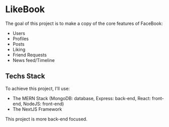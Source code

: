 # LikeBook

The goal of this project is to make a copy of the core features of FaceBook:
- Users
- Profiles
- Posts
- Liking
- Friend Requests
- News feed/Timeline

## Techs Stack

To achieve this project, I'll use:
- The MERN Stack (MongoDB: database, Express: back-end, React: front-end, NodeJS: front-end)
- The NextJS Framework

This project is more back-end focused.